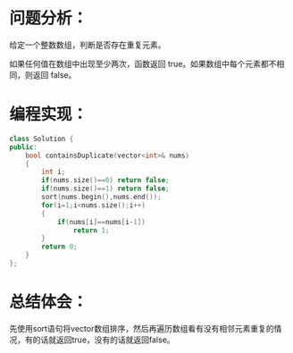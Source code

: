 # 问题分析：

给定一个整数数组，判断是否存在重复元素。

如果任何值在数组中出现至少两次，函数返回 true。如果数组中每个元素都不相同，则返回 false。
# 编程实现：
```C++
class Solution {
public:
    bool containsDuplicate(vector<int>& nums) 
    {
        int i;
        if(nums.size()==0) return false;  
        if(nums.size()==1) return false; 
        sort(nums.begin(),nums.end()); 
        for(i=1;i<nums.size();i++)
        {
            if(nums[i]==nums[i-1])
                return 1;
        }
        return 0;
    }
};
```
# 总结体会：
先使用sort语句将vector数组排序，然后再遍历数组看有没有相邻元素重复的情况，有的话就返回true，没有的话就返回false。